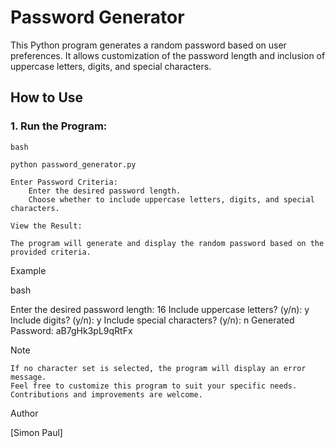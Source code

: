 # Password Generator

This Python program generates a random password based on user preferences. It allows customization of the password length and inclusion of uppercase letters, digits, and special characters.
## How to Use

### 1. **Run the Program:**

    bash

    python password_generator.py

    Enter Password Criteria:
        Enter the desired password length.
        Choose whether to include uppercase letters, digits, and special characters.

    View the Result:

    The program will generate and display the random password based on the provided criteria.

Example

bash

Enter the desired password length: 16
Include uppercase letters? (y/n): y
Include digits? (y/n): y
Include special characters? (y/n): n
Generated Password: aB7gHk3pL9qRtFx

Note

    If no character set is selected, the program will display an error message.
    Feel free to customize this program to suit your specific needs. Contributions and improvements are welcome.

Author

[Simon Paul]
